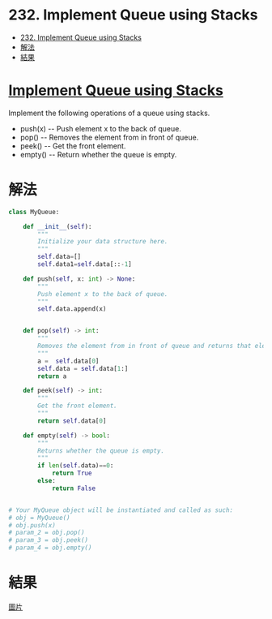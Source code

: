 # 232. Implement Queue using Stacks
<!-- TOC START min:1 max:3 link:true asterisk:false update:true -->
- [232. Implement Queue using Stacks](#232-implement-queue-using-stacks)
- [解法](#解法)
- [結果](#結果)
<!-- TOC END -->


# [Implement Queue using Stacks](https://leetcode.com/problems/implement-queue-using-stacks/)

Implement the following operations of a queue using stacks.

- push(x) -- Push element x to the back of queue.
- pop() -- Removes the element from in front of queue.
- peek() -- Get the front element.
- empty() -- Return whether the queue is empty.

# 解法

```Python
class MyQueue:

    def __init__(self):
        """
        Initialize your data structure here.
        """
        self.data=[]
        self.data1=self.data[::-1]

    def push(self, x: int) -> None:
        """
        Push element x to the back of queue.
        """
        self.data.append(x)


    def pop(self) -> int:
        """
        Removes the element from in front of queue and returns that element.
        """
        a =  self.data[0]
        self.data = self.data[1:]
        return a

    def peek(self) -> int:
        """
        Get the front element.
        """
        return self.data[0]

    def empty(self) -> bool:
        """
        Returns whether the queue is empty.
        """
        if len(self.data)==0:
            return True
        else:
            return False


# Your MyQueue object will be instantiated and called as such:
# obj = MyQueue()
# obj.push(x)
# param_2 = obj.pop()
# param_3 = obj.peek()
# param_4 = obj.empty()
```

# 結果
[圖片](https://i.imgur.com/BjLibYW.png)
